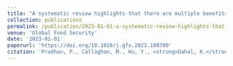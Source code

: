 ```yaml
---
title: "A systematic review highlights that there are multiple benefits of urban agriculture besides food"
collection: publications
permalink: /publication/2023-01-01-a-systematic-review-highlights-that-there-are-mult
venue: 'Global Food Security'
date: '2023-01-01'
paperurl: 'https://doi.org/10.1016/j.gfs.2023.100700'
citation: 'Pradhan, P., Callaghan, M., Hu, Y., <strong>Dahal, K.</strong>, et al. (2023). &quot;A systematic review highlights that there are multiple benefits of urban agriculture besides food.&quot; <i>Global Food Security</i>.'
---
```

